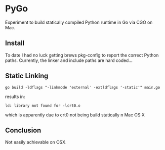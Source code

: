 # PyGo

Experiment to build statically compiled Python runtime in Go via CGO on Mac.

## Install

To date I had no luck getting brews pkg-config to report the correct Python paths.
Currently, the linker and include paths are hard coded...

## Static Linking

```
go build -ldflags "-linkmode 'external' -extldflags '-static'" main.go
```

results in:
```
ld: library not found for -lcrt0.o
```

which is apparently due to crt0 not being build statically n Mac OS X

## Conclusion

Not easily achievable on OSX.
